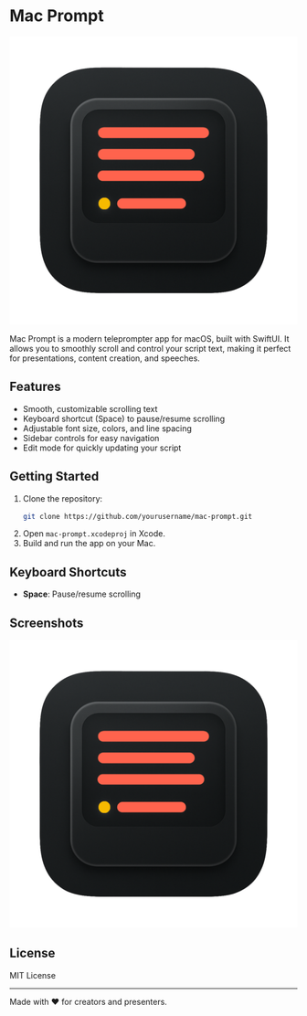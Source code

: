 # Mac Prompt

![App Icon](mac-prompt/AppIcon.appiconset/icon_512x512.png)

Mac Prompt is a modern teleprompter app for macOS, built with SwiftUI. It allows you to smoothly scroll and control your script text, making it perfect for presentations, content creation, and speeches.

## Features
- Smooth, customizable scrolling text
- Keyboard shortcut (Space) to pause/resume scrolling
- Adjustable font size, colors, and line spacing
- Sidebar controls for easy navigation
- Edit mode for quickly updating your script

## Getting Started
1. Clone the repository:
   ```sh
   git clone https://github.com/yourusername/mac-prompt.git
   ```
2. Open `mac-prompt.xcodeproj` in Xcode.
3. Build and run the app on your Mac.

## Keyboard Shortcuts
- **Space**: Pause/resume scrolling

## Screenshots
![Screenshot](mac-prompt/AppIcon.appiconset/icon_512x512.png)

## License
MIT License

---

Made with ❤️ for creators and presenters.
